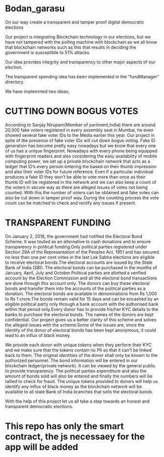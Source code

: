 # Bodan_garasu
On our way create a transparent and tamper proof digital democratic elections

Our project is integrating Blockchain technology in our elections, but we have not
tampered with the polling machine with blockchain as we all know that blockchain networks
such as this that results in deciding the government is susceptible to 51% attacks.

Our idea provides integrity and transparency to other major aspects of our election.

The transparent spending idea has been implemented in the "fundManager" directory.

We have implemnted two ideas,

# CUTTING DOWN BOGUS VOTES

According to Sanjay Nirupam(Member of parliment,India) there are around 20,000 fake voters registered in every assembly seat in Mumbai, he even showed several fake voter IDs to the Media earlier this year. Our project in spite of the presence of fake voter IDs will cut down bogus voting.
Fake ID generation has become pretty easy nowadays but we know that every one of us has a unique fingerprint. Nowadays with every phone being equipped with fingerprint readers and also considering the easy availability of mobile computing power, we set up a private blockchain network that acts as a ledger that ID’s every person entering the based on their thumb impression and also their voter IDs for future reference. Even if a particular individual produces a fake ID they won’t be able to vote more than once as their thumb ID will be registered in the network and we can also keep a count of the voters in secure way as there are alleged issues of votes not being counted. With this the number of voters can be obtained and fake votes can also be cut down in tamper proof way. During the counting process the vote count can be matched to check and rectify any issues if present. 



# TRANSPARENT FUNDING

On January 2, 2018, the government had notified the Electoral Bond Scheme. It was touted as an alternative to cash donations and to ensure transparency in political funding.Only political parties registered under Section 29A of the Representation of the Peoples Act, 1951 and has secured no less than one per cent votes in the last Lok Sabha elections are eligible to receive electoral bonds.The electoral accounts are issued by the State Bank of India (SBI). The electoral bonds can be purchased in the months of January, April, July and October.Political parties are allotted a verified account by the Election Commission and all the electoral bond transactions are done through this account only. The donors can buy these electoral bonds and transfer them into the accounts of the political parties as a donation. The electoral bonds are available in denominations from Rs 1,000 to Rs 1 crore.The bonds remain valid for 15 days and can be encashed by an eligible political party only through a bank account with the authorised bank within that period only.Every donor has to provide his/her KYC details to the banks to purchase the electoral bonds. The names of the donors are kept confidential. Our project gives us a better clarity of this scheme and solves the alleged issues with the scheme.Some of the issues are, since the identity of the donor of electoral bonds has been kept anonymous, it could lead to an influx of black money. 

We provide each donor with unique tokens when they perform their KYC and we make sure that the tokens contain no PII so that it can't be linked back to them. The original identities of the donor shall only be known to the authorized personnel. The bond information will be entered in our blockchain ledger(private network). It can be viewed by the general public to provide transparency. The political parties expenditure and also the amount of bonds sold will also be entered and finally the numbers will be tallied to check for fraud. The unique tokens provided to donors will help us identify any influx of black money as the blockchain network will be available to all state Bank of India branches that sells the electoral bonds.

With the help of this project let us all take a step towards an honest and transparent democratic elections.



# This repo has only the smart contract, the js necessaey for the app will be added





